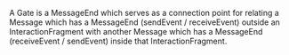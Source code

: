 A Gate is a MessageEnd which serves as a connection point for relating a Message which has a MessageEnd (sendEvent / receiveEvent) outside an InteractionFragment with another Message which has a MessageEnd (receiveEvent / sendEvent)  inside that InteractionFragment.